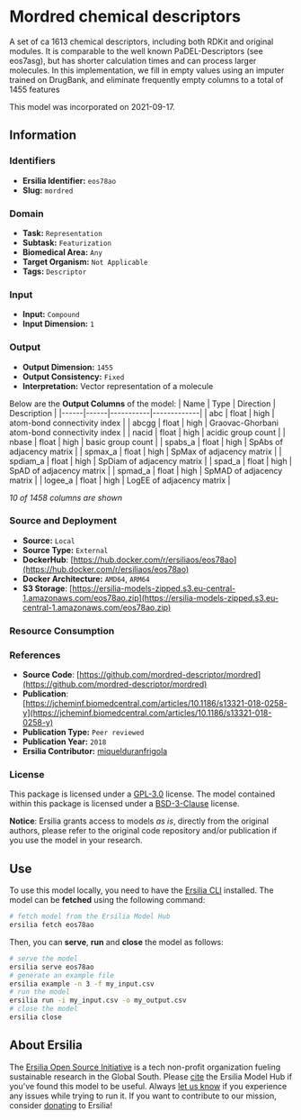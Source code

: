 # Mordred chemical descriptors

A set of ca 1613 chemical descriptors, including both RDKit and original modules. It is comparable to the well known PaDEL-Descriptors (see eos7asg), but has shorter calculation times and can process larger molecules. In this implementation, we fill in empty values using an imputer trained on DrugBank, and eliminate frequently empty columns to a total of 1455 features

This model was incorporated on 2021-09-17.

## Information
### Identifiers
- **Ersilia Identifier:** `eos78ao`
- **Slug:** `mordred`

### Domain
- **Task:** `Representation`
- **Subtask:** `Featurization`
- **Biomedical Area:** `Any`
- **Target Organism:** `Not Applicable`
- **Tags:** `Descriptor`

### Input
- **Input:** `Compound`
- **Input Dimension:** `1`

### Output
- **Output Dimension:** `1455`
- **Output Consistency:** `Fixed`
- **Interpretation:** Vector representation of a molecule

Below are the **Output Columns** of the model:
| Name | Type | Direction | Description |
|------|------|-----------|-------------|
| abc | float | high | atom-bond connectivity index |
| abcgg | float | high | Graovac-Ghorbani atom-bond connectivity index |
| nacid | float | high | acidic group count |
| nbase | float | high | basic group count |
| spabs_a | float | high | SpAbs of adjacency matrix |
| spmax_a | float | high | SpMax of adjacency matrix |
| spdiam_a | float | high | SpDiam of adjacency matrix |
| spad_a | float | high | SpAD of adjacency matrix |
| spmad_a | float | high | SpMAD of adjacency matrix |
| logee_a | float | high | LogEE of adjacency matrix |

_10 of 1458 columns are shown_
### Source and Deployment
- **Source:** `Local`
- **Source Type:** `External`
- **DockerHub**: [https://hub.docker.com/r/ersiliaos/eos78ao](https://hub.docker.com/r/ersiliaos/eos78ao)
- **Docker Architecture:** `AMD64`, `ARM64`
- **S3 Storage**: [https://ersilia-models-zipped.s3.eu-central-1.amazonaws.com/eos78ao.zip](https://ersilia-models-zipped.s3.eu-central-1.amazonaws.com/eos78ao.zip)

### Resource Consumption


### References
- **Source Code**: [https://github.com/mordred-descriptor/mordred](https://github.com/mordred-descriptor/mordred)
- **Publication**: [https://jcheminf.biomedcentral.com/articles/10.1186/s13321-018-0258-y](https://jcheminf.biomedcentral.com/articles/10.1186/s13321-018-0258-y)
- **Publication Type:** `Peer reviewed`
- **Publication Year:** `2018`
- **Ersilia Contributor:** [miquelduranfrigola](https://github.com/miquelduranfrigola)

### License
This package is licensed under a [GPL-3.0](https://github.com/ersilia-os/ersilia/blob/master/LICENSE) license. The model contained within this package is licensed under a [BSD-3-Clause](LICENSE) license.

**Notice**: Ersilia grants access to models _as is_, directly from the original authors, please refer to the original code repository and/or publication if you use the model in your research.


## Use
To use this model locally, you need to have the [Ersilia CLI](https://github.com/ersilia-os/ersilia) installed.
The model can be **fetched** using the following command:
```bash
# fetch model from the Ersilia Model Hub
ersilia fetch eos78ao
```
Then, you can **serve**, **run** and **close** the model as follows:
```bash
# serve the model
ersilia serve eos78ao
# generate an example file
ersilia example -n 3 -f my_input.csv
# run the model
ersilia run -i my_input.csv -o my_output.csv
# close the model
ersilia close
```

## About Ersilia
The [Ersilia Open Source Initiative](https://ersilia.io) is a tech non-profit organization fueling sustainable research in the Global South.
Please [cite](https://github.com/ersilia-os/ersilia/blob/master/CITATION.cff) the Ersilia Model Hub if you've found this model to be useful. Always [let us know](https://github.com/ersilia-os/ersilia/issues) if you experience any issues while trying to run it.
If you want to contribute to our mission, consider [donating](https://www.ersilia.io/donate) to Ersilia!
